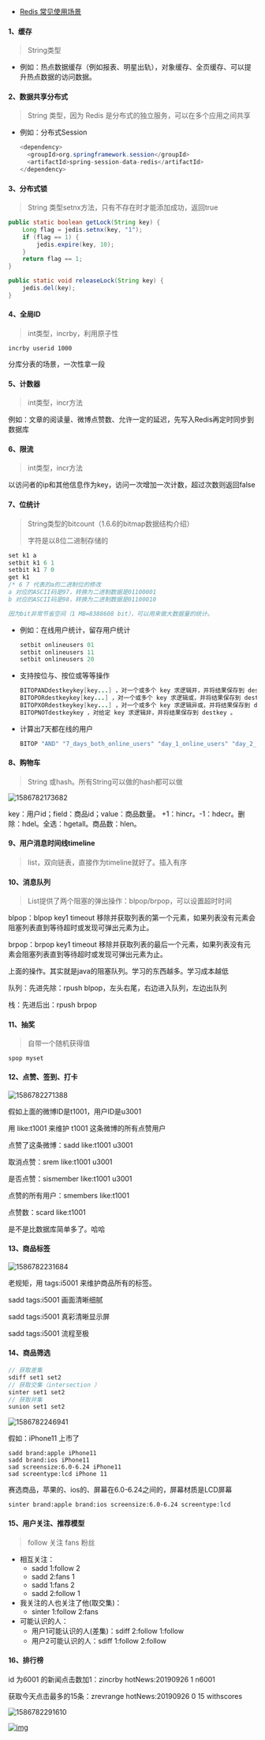 - [Redis 常见使用场景](blog.csdn.net/qq_39938758/article/details/105577370)

#### 1、缓存

> String类型

- 例如：热点数据缓存（例如报表、明星出轨），对象缓存、全页缓存、可以提升热点数据的访问数据。

#### 2、数据共享分布式

> String 类型，因为 Redis 是分布式的独立服务，可以在多个应用之间共享

- 例如：分布式Session

  ```java
  <dependency> 
  	<groupId>org.springframework.session</groupId> 
  	<artifactId>spring-session-data-redis</artifactId> 
  </dependency>
  ```

#### 3、分布式锁

> String 类型setnx方法，只有不存在时才能添加成功，返回true

```java
public static boolean getLock(String key) {
    Long flag = jedis.setnx(key, "1");
    if (flag == 1) {
        jedis.expire(key, 10);
    }
    return flag == 1;
}

public static void releaseLock(String key) {
    jedis.del(key);
}
```

#### 4、全局ID

> int类型，incrby，利用原子性

```
incrby userid 1000
```

分库分表的场景，一次性拿一段

#### 5、计数器

> int类型，incr方法

例如：文章的阅读量、微博点赞数、允许一定的延迟，先写入Redis再定时同步到数据库

#### 6、限流

> int类型，incr方法

以访问者的ip和其他信息作为key，访问一次增加一次计数，超过次数则返回false

#### 7、位统计

> String类型的bitcount（1.6.6的bitmap数据结构介绍）
>
> 字符是以8位二进制存储的

```java
set k1 a
setbit k1 6 1
setbit k1 7 0
get k1 
/* 6 7 代表的a的二进制位的修改
a 对应的ASCII码是97，转换为二进制数据是01100001
b 对应的ASCII码是98，转换为二进制数据是01100010

因为bit非常节省空间（1 MB=8388608 bit），可以用来做大数据量的统计。
```

- 例如：在线用户统计，留存用户统计

  ```java
  setbit onlineusers 01 
  setbit onlineusers 11 
  setbit onlineusers 20
  ```

- 支持按位与、按位或等等操作

  ```java
  BITOPANDdestkeykey[key...] ，对一个或多个 key 求逻辑并，并将结果保存到 destkey 。 	     
  BITOPORdestkeykey[key...] ，对一个或多个 key 求逻辑或，并将结果保存到 destkey 。 
  BITOPXORdestkeykey[key...] ，对一个或多个 key 求逻辑异或，并将结果保存到 destkey 。 
  BITOPNOTdestkeykey ，对给定 key 求逻辑非，并将结果保存到 destkey 。
  ```

- 计算出7天都在线的用户

  ```Java
  BITOP "AND" "7_days_both_online_users" "day_1_online_users" "day_2_online_users" ...  "day_7_online_users"
  ```

#### 8、购物车

> String 或hash。所有String可以做的hash都可以做

![1586782173682](https://img-blog.csdnimg.cn/20200413205303434.png)

key：用户id；field：商品id；value：商品数量。
 +1：hincr。-1：hdecr。删除：hdel。全选：hgetall。商品数：hlen。

#### 9、用户消息时间线timeline

> list，双向链表，直接作为timeline就好了。插入有序

#### 10、消息队列

> List提供了两个阻塞的弹出操作：blpop/brpop，可以设置超时时间

blpop：blpop key1 timeout 移除并获取列表的第一个元素，如果列表没有元素会阻塞列表直到等待超时或发现可弹出元素为止。

brpop：brpop key1 timeout 移除并获取列表的最后一个元素，如果列表没有元素会阻塞列表直到等待超时或发现可弹出元素为止。

上面的操作。其实就是java的阻塞队列。学习的东西越多。学习成本越低

队列：先进先除：rpush blpop，左头右尾，右边进入队列，左边出队列

栈：先进后出：rpush brpop

#### 11、抽奖

> 自带一个随机获得值

```
spop myset
```

#### 12、点赞、签到、打卡

![1586782271388](https://img-blog.csdnimg.cn/20200413205334747.png)

假如上面的微博ID是t1001，用户ID是u3001

用 like:t1001 来维护 t1001 这条微博的所有点赞用户

点赞了这条微博：sadd like:t1001 u3001

取消点赞：srem like:t1001 u3001

是否点赞：sismember like:t1001 u3001

点赞的所有用户：smembers like:t1001

点赞数：scard like:t1001

 是不是比数据库简单多了。哈哈

#### 13、商品标签

![1586782231684](https://img-blog.csdnimg.cn/20200413205314496.png)

老规矩，用 tags:i5001 来维护商品所有的标签。

sadd tags:i5001 画面清晰细腻

sadd tags:i5001 真彩清晰显示屏

sadd tags:i5001 流程至极

#### 14、商品筛选

```jAVA
// 获取差集
sdiff set1 set2
// 获取交集（intersection ）
sinter set1 set2
// 获取并集
sunion set1 set2
```

![1586782246941](https://img-blog.csdnimg.cn/20200413205324331.png)

假如：iPhone11 上市了

```
sadd brand:apple iPhone11
sadd brand:ios iPhone11
sad screensize:6.0-6.24 iPhone11
sad screentype:lcd iPhone 11
```

赛选商品，苹果的、ios的、屏幕在6.0-6.24之间的，屏幕材质是LCD屏幕

```
sinter brand:apple brand:ios screensize:6.0-6.24 screentype:lcd
```

#### 15、用户关注、推荐模型

> follow 关注 fans 粉丝

- 相互关注：   
  - sadd 1:follow 2
  - sadd 2:fans 1
  - sadd 1:fans 2
  - sadd 2:follow 1
- 我关注的人也关注了他(取交集)：   
  - sinter 1:follow 2:fans
- 可能认识的人：   
  - 用户1可能认识的人(差集)：sdiff 2:follow 1:follow
  - 用户2可能认识的人：sdiff 1:follow 2:follow

#### 16、排行榜

id 为6001 的新闻点击数加1：zincrby hotNews:20190926 1 n6001

获取今天点击最多的15条：zrevrange hotNews:20190926 0 15 withscores

![1586782291610](https://img-blog.csdnimg.cn/20200413205344663.png)

[![img](https://profile.csdnimg.cn/8/4/3/3_qq_39938758)](https://blog.csdn.net/qq_39938758)
